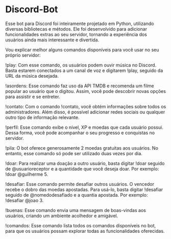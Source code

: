 # Discord-Bot

Esse bot para Discord foi inteiramente projetado em Python, utilizando diversas bibliotecas e métodos. Ele foi desenvolvido para adicionar funcionalidades extras ao seu servidor, tornando a experiência dos usuários ainda mais interessante e divertida.

Vou explicar melhor alguns comandos disponíveis para você usar no seu próprio servidor:

!play: Com esse comando, os usuários podem ouvir música no Discord. Basta estarem conectados a um canal de voz e digitarem !play, seguido da URL da música desejada.

!asordens: Esse comando faz uso da API TMDB e recomenda um filme popular ao usuário que o digitou. Assim, você pode descobrir novas opções para assistir e se entreter.

!contato: Com o comando !contato, você obtém informações sobre todos os administradores. Além disso, é possível adicionar redes sociais ou qualquer outro tipo de informação relevante.

!perfil: Esse comando exibe o nível, XP e moedas que cada usuário possui. Dessa forma, você pode acompanhar o seu progresso e conquistas no servidor.

!pila: O bot oferece generosamente 2 moedas gratuitas aos usuários. No entanto, esse comando só pode ser utilizado duas vezes por dia.

!doar: Para realizar uma doação a outro usuário, basta digitar !doar seguido de @usuarioreceptor e a quantidade que você deseja doar. Por exemplo: !doar @guilherme 5.

!desafiar: Esse comando permite desafiar outros usuários. O vencedor recebe o dobro das moedas apostadas. Para usá-lo, basta digitar !desafiar seguido de @nomedodesafiado e a quantia apostada. Por exemplo: !desafiar @joao 3.

!buenas: Esse comando envia uma mensagem de boas-vindas aos usuários, criando um ambiente acolhedor e amigável.

!comandos: Esse comando lista todos os comandos disponíveis no bot, para que os usuários possam explorar todas as funcionalidades oferecidas.
